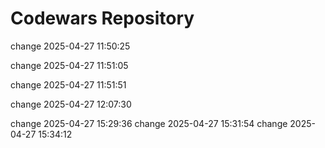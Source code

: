 # Codewars Repository

change 2025-04-27 11:50:25

change 2025-04-27 11:51:05

change 2025-04-27 11:51:51

change 2025-04-27 12:07:30

change 2025-04-27 15:29:36
change 2025-04-27 15:31:54
change 2025-04-27 15:34:12
